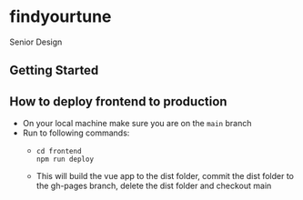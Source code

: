 # findyourtune

Senior Design

## Getting Started


## How to deploy frontend to production

* On your local machine make sure you are on the `main` branch
* Run to following commands:
    * ```
      cd frontend
      npm run deploy
      ```
    * This will build the vue app to the dist folder, commit the dist folder to the gh-pages branch, delete the dist folder and checkout main